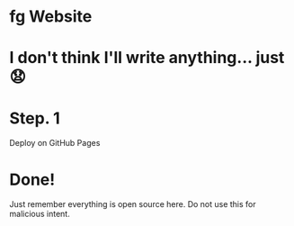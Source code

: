 # fg Website

# I don't think I'll write anything... just 😧

# Step. 1

Deploy on GitHub Pages

# Done!

Just remember everything is open source here. Do not use this for malicious intent.

